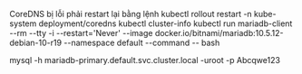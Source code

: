 CoreDNS bị lỗi phải restart lại bằng lệnh
kubectl rollout restart -n kube-system deployment/coredns
kubectl cluster-info
kubectl run mariadb-client --rm --tty -i --restart='Never' --image  docker.io/bitnami/mariadb:10.5.12-debian-10-r19 --namespace default --command -- bash

mysql -h mariadb-primary.default.svc.cluster.local -uroot -p Abcqwe123
